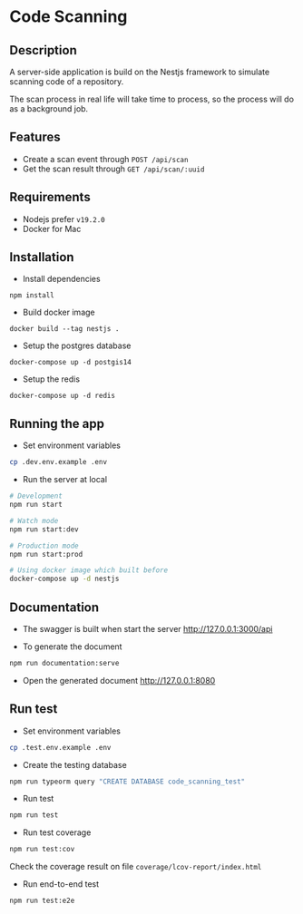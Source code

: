 # Code Scanning

## Description

A server-side application is build on the Nestjs framework to simulate scanning code of a repository.

The scan process in real life will take time to process, so the process will do as a background job.

## Features

- Create a scan event through `POST /api/scan`
- Get the scan result through `GET /api/scan/:uuid`

## Requirements

- Nodejs prefer `v19.2.0`
- Docker for Mac

## Installation

- Install dependencies

```shell
npm install
```

- Build docker image

```shell
docker build --tag nestjs .
```

- Setup the postgres database

```shell
docker-compose up -d postgis14
```

- Setup the redis

```shell
docker-compose up -d redis
```

## Running the app

- Set environment variables

```bash
cp .dev.env.example .env
```

- Run the server at local

```bash
# Development
npm run start

# Watch mode
npm run start:dev

# Production mode
npm run start:prod

# Using docker image which built before
docker-compose up -d nestjs
```

## Documentation

- The swagger is built when start the server http://127.0.0.1:3000/api

- To generate the document

```bash
npm run documentation:serve
```

- Open the generated document http://127.0.0.1:8080

## Run test

- Set environment variables

```bash
cp .test.env.example .env
```

- Create the testing database

```bash
npm run typeorm query "CREATE DATABASE code_scanning_test"
```

- Run test

```bash
npm run test
```

- Run test coverage

```bash
npm run test:cov
```

Check the coverage result on file `coverage/lcov-report/index.html`

- Run end-to-end test

```bash
npm run test:e2e
```
